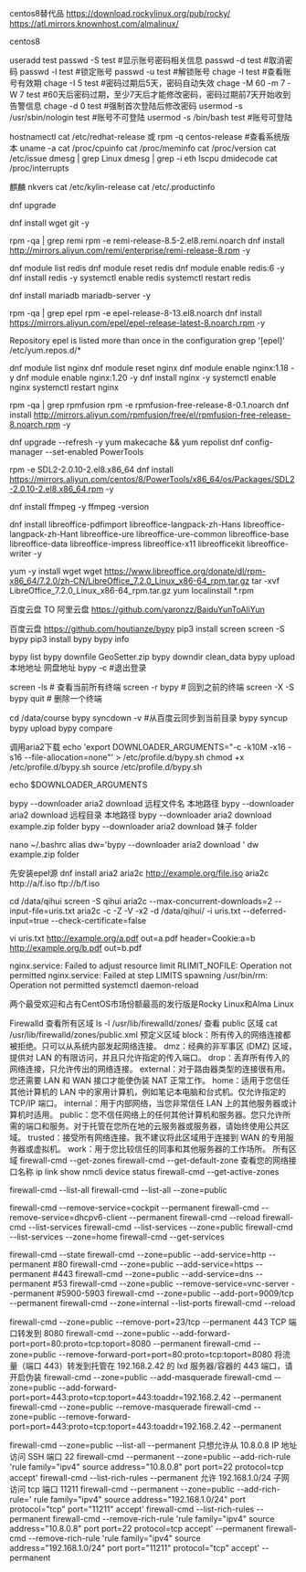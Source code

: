 centos8替代品
https://download.rockylinux.org/pub/rocky/
https://atl.mirrors.knownhost.com/almalinux/

centos8

useradd test
passwd -S test #显示账号密码相关信息
passwd -d test #取消密码
passwd -l test #锁定账号
passwd -u test #解锁账号
chage -l test #查看账号有效期
chage -I 5 test #密码过期后5天，密码自动失效
chage -M 60 -m 7 -W 7 test #60天后密码过期，至少7天后才能修改密码，密码过期前7天开始收到告警信息
chage -d 0 test #强制首次登陆后修改密码
usermod -s /usr/sbin/nologin test #账号不可登陆
usermod -s /bin/bash test #账号可登陆


hostnamectl
cat /etc/redhat-release 或 rpm -q centos-release #查看系统版本
uname -a
cat /proc/cpuinfo
cat /proc/meminfo
cat /proc/version
cat /etc/issue
dmesg | grep Linux
dmesg | grep -i eth
lscpu
dmidecode
cat /proc/interrupts

麒麟
nkvers
cat /etc/kylin-release
cat /etc/.productinfo

dnf upgrade

dnf install wget git -y

rpm -qa | grep remi
rpm -e remi-release-8.5-2.el8.remi.noarch
dnf install http://mirrors.aliyun.com/remi/enterprise/remi-release-8.rpm -y

dnf module list redis
dnf module reset redis
dnf module enable redis:6 -y
dnf install redis -y
systemctl enable redis
systemctl restart redis

dnf install mariadb mariadb-server -y

rpm -qa | grep epel
rpm -e epel-release-8-13.el8.noarch
dnf install https://mirrors.aliyun.com/epel/epel-release-latest-8.noarch.rpm -y

Repository epel is listed more than once in the configuration
grep '\[epel\]' /etc/yum.repos.d/*

dnf module list nginx
dnf module reset nginx
dnf module enable nginx:1.18 -y
dnf module enable nginx:1.20 -y
dnf install nginx -y
systemctl enable nginx
systemctl restart nginx

rpm -qa | grep rpmfusion
rpm -e rpmfusion-free-release-8-0.1.noarch
dnf install http://mirrors.aliyun.com/rpmfusion/free/el/rpmfusion-free-release-8.noarch.rpm -y

dnf upgrade --refresh -y
yum makecache && yum repolist
dnf config-manager --set-enabled PowerTools

rpm -e SDL2-2.0.10-2.el8.x86_64
dnf install https://mirrors.aliyun.com/centos/8/PowerTools/x86_64/os/Packages/SDL2-2.0.10-2.el8.x86_64.rpm -y

dnf install ffmpeg -y
ffmpeg -version

dnf install libreoffice-pdfimport libreoffice-langpack-zh-Hans libreoffice-langpack-zh-Hant libreoffice-ure libreoffice-ure-common libreoffice-base libreoffice-data libreoffice-impress libreoffice-x11 libreofficekit libreoffice-writer -y


yum -y install wget
wget https://www.libreoffice.org/donate/dl/rpm-x86_64/7.2.0/zh-CN/LibreOffice_7.2.0_Linux_x86-64_rpm.tar.gz
tar -xvf LibreOffice_7.2.0_Linux_x86-64_rpm.tar.gz
yum localinstall *.rpm


百度云盘 TO 阿里云盘
https://github.com/yaronzz/BaiduYunToAliYun

百度云盘
https://github.com/houtianze/bypy
pip3 install screen
screen -S bypy
pip3 install bypy
bypy info

bypy list
bypy downfile GeoSetter.zip
bypy downdir clean_data
bypy upload 本地地址  网盘地址
bypy -c #退出登录

screen -ls # 查看当前所有终端
screen -r bypy # 回到之前的终端
screen -X -S bypy quit # 删除一个终端

cd /data/course
bypy syncdown -v #从百度云同步到当前目录
bypy syncup
bypy upload
bypy compare

调用aria2下载
echo 'export DOWNLOADER_ARGUMENTS="-c -k10M -x16 -s16 --file-allocation=none"' > /etc/profile.d/bypy.sh
chmod +x /etc/profile.d/bypy.sh
source /etc/profile.d/bypy.sh

echo $DOWNLOADER_ARGUMENTS

bypy --downloader aria2 download 远程文件名 本地路径
bypy --downloader aria2 download 远程目录 本地路径
bypy --downloader aria2 download example.zip folder
bypy --downloader aria2 download 妹子 folder

nano ~/.bashrc
alias dw='bypy --downloader aria2 download '
dw example.zip folder

先安装epel源
dnf install aria2
aria2c http://example.org/file.iso
aria2c http://a/f.iso ftp://b/f.iso

cd /data/qihui
screen -S qihui
aria2c --max-concurrent-downloads=2 --input-file=uris.txt
aria2c -c -Z -V -x2 -d /data/qihui/ -i uris.txt --deferred-input=true --check-certificate=false

vi uris.txt
http://example.org/a.pdf
	out=a.pdf
	header=Cookie:a=b
http://example.org/b.pdf
	out=b.pdf

nginx.service: Failed to adjust resource limit RLIMIT_NOFILE: Operation not permitted
nginx.service: Failed at step LIMITS spawning /usr/bin/rm: Operation not permitted
systemctl daemon-reload


两个最受欢迎和占有CentOS市场份额最高的发行版是Rocky Linux和Alma Linux

Firewalld 查看所有区域
ls -l /usr/lib/firewalld/zones/
查看 public 区域
cat /usr/lib/firewalld/zones/public.xml
预定义区域
block：所有传入的网络连接都被拒绝。只可以从系统内部发起网络连接。
dmz：经典的非军事区 (DMZ) 区域，提供对 LAN 的有限访问，并且只允许指定的传入端口。
drop：丢弃所有传入的网络连接，只允许传出的网络连接。
external：对于路由器类型的连接很有用。您还需要 LAN 和 WAN 接口才能使伪装 NAT 正常工作。
home：适用于您信任其他计算机的 LAN 中的家用计算机，例如笔记本电脑和台式机。仅允许指定的 TCP/IP 端口。
internal：用于内部网络，当您非常信任 LAN 上的其他服务器或计算机时适用。
public：您不信任网络上的任何其他计算机和服务器。您只允许所需的端口和服务。对于托管在您所在地的云服务器或服务器，请始终使用公共区域。
trusted：接受所有网络连接。我不建议将此区域用于连接到 WAN 的专用服务器或虚拟机。
work：用于您比较信任的同事和其他服务器的工作场所。
所有区域
firewall-cmd --get-zones
firewall-cmd --get-default-zone
查看您的网络接口名称
ip link show
nmcli device status
firewall-cmd --get-active-zones

firewall-cmd --list-all
firewall-cmd --list-all --zone=public

firewall-cmd --remove-service=cockpit --permanent
firewall-cmd --remove-service=dhcpv6-client --permanent
firewall-cmd --reload
firewall-cmd --list-services
firewall-cmd --list-services --zone=public
firewall-cmd --list-services --zone=home
firewall-cmd --get-services

firewall-cmd --state
firewall-cmd --zone=public --add-service=http --permanent #80
firewall-cmd --zone=public --add-service=https --permanent #443
firewall-cmd --zone=public --add-service=dns --permanent #53
firewall-cmd --zone=public --remove-service=vnc-server --permanent #5900-5903
firewall-cmd --zone=public --add-port=9009/tcp --permanent
firewall-cmd --zone=internal --list-ports
firewall-cmd --reload

firewall-cmd --zone=public --remove-port=23/tcp --permanent
443 TCP 端口转发到 8080
firewall-cmd --zone=public --add-forward-port=port=80:proto=tcp:toport=8080 --permanent
firewall-cmd --zone=public --remove-forward-port=port=80:proto=tcp:toport=8080
将流量（端口 443）转发到托管在 192.168.2.42 的 lxd 服务器/容器的 443 端口，请开启伪装
firewall-cmd --zone=public --add-masquerade
firewall-cmd --zone=public --add-forward-port=port=443:proto=tcp:toport=443:toaddr=192.168.2.42 --permanent
firewall-cmd --zone=public --remove-masquerade
firewall-cmd --zone=public --remove-forward-port=port=443:proto=tcp:toport=443:toaddr=192.168.2.42 --permanent

firewall-cmd --zone=public --list-all --permanent
只想允许从 10.8.0.8 IP 地址访问 SSH 端口 22
firewall-cmd --permanent --zone=public --add-rich-rule 'rule family="ipv4" source address="10.8.0.8" port port=22 protocol=tcp accept'
firewall-cmd --list-rich-rules --permanent
允许 192.168.1.0/24 子网访问 tcp 端口 11211
firewall-cmd --permanent --zone=public --add-rich-rule='
rule family="ipv4"
source address="192.168.1.0/24"
port protocol="tcp" port="11211" accept'
firewall-cmd --list-rich-rules --permanent
firewall-cmd --remove-rich-rule 'rule family="ipv4" source address="10.8.0.8" port port=22 protocol=tcp accept' --permanent
firewall-cmd --remove-rich-rule 'rule family="ipv4" source address="192.168.1.0/24" port port="11211" protocol="tcp" accept' --permanent



